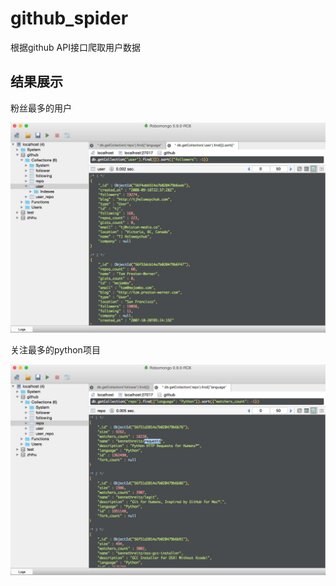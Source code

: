# github_spider

根据github API接口爬取用户数据

## 结果展示

粉丝最多的用户

![user](doc/user.png)

关注最多的python项目

![user](doc/repos.png)
